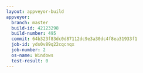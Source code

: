 ```yaml
---
layout: appveyor-build
appveyor:
  branch: master
  build-id: 42123298
  build-number: 495
  commit: 64b323f83dc0d87112dc9e3a30dc4f8ea31933f1
  job-id: yds0v89q22cqcnqx
  job-number: 2
  os-name: Windows
  test-result: 0
---
```

